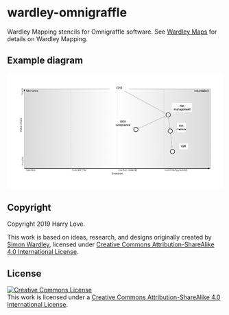 # wardley-omnigraffle
Wardley Mapping stencils for Omnigraffle software. See [Wardley Maps](https://medium.com/wardleymaps) for details on Wardley Mapping.


## Example diagram

![A sample Wardley map showing a value chain for risk management](./Wardley-Map-CFO-risk.png?raw=true "Wardley Map CFO risk management example")


## Copyright

Copyright 2019 Harry Love.

This work is based on ideas, research, and designs originally created by [Simon Wardley](https://medium.com/wardleymaps), licensed under [Creative Commons Attribution-ShareAlike 4.0 International License](http://creativecommons.org/licenses/by-sa/4.0/).


## License

[![Creative Commons License](https://i.creativecommons.org/l/by-sa/4.0/88x31.png)](http://creativecommons.org/licenses/by-sa/4.0/)  
This work is licensed under a [Creative Commons Attribution-ShareAlike 4.0 International License](http://creativecommons.org/licenses/by-sa/4.0/).
